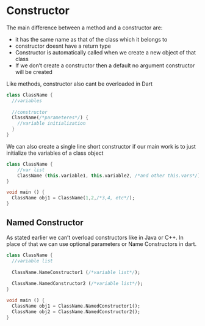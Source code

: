 # Constructor

The main difference between a method and a constructor are:

- it has the same name as that of the class which it belongs to
- constructor doesnt have a return type
- Constructor is automatically called when we create a new object of that class
- If we don’t create a constructor then a default no argument constructor will be created

Like methods, constructor also cant be overloaded in Dart



```dart
class ClassName {
  //variables
  
  //constructor
  ClassName(/*parameteres*/) {
    //variable initialization
  }
}
```

We can also create a single line short constructor if our main work is to just initialize the variables of a class object

```dart
class ClassName {
	//var list
	ClassName (this.variable1, this.variable2, /*and other this.vars*/)
}

void main () {
  ClassName obj1 = ClassName(1,2,/*3,4, etc*/);
}
```

## Named Constructor

As stated earlier we can’t overload constructors like in Java or C++. In place of that we can use optional parameters or Name Constructors in dart.

```dart
class ClassName {
  //variable list
  
  ClassName.NameConstructor1 (/*variable list*/);
  
  ClassName.NamedConstructor2 (/*variable list*/);
}

void main () {
  ClassName obj1 = ClassName.NamedConstructor1();
  ClassName obj2 = ClassName.NamedConstructor2();
}
```

